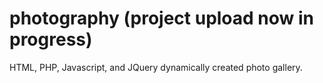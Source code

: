 # photography (project upload now in progress)
HTML, PHP, Javascript, and JQuery dynamically created photo gallery. 
